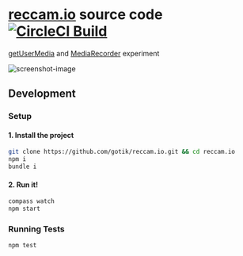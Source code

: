 # [reccam.io](reccam.io) source code [![CircleCI Build][circleci-image]][circleci-url]

[getUserMedia][getusermedia-url] and [MediaRecorder][mediarecorder-url] experiment

![screenshot-image]

## Development

### Setup

#### 1. Install the project

```bash
git clone https://github.com/gotik/reccam.io.git && cd reccam.io
npm i
bundle i
```

#### 2. Run it!

```bash
compass watch
npm start
```

### Running Tests

```
npm test
```

[circleci-url]: https://circleci.com/gh/gotik/reccam.io
[circleci-image]: https://circleci.com/gh/gotik/reccam.io.svg?style=shield
[getusermedia-url]: https://www.w3.org/TR/mediacapture-streams
[mediarecorder-url]: https://www.w3.org/TR/mediastream-recording
[screenshot-image]: https://cloud.githubusercontent.com/assets/762112/18857915/65ffb8b6-842d-11e6-8339-0197a037b9e7.png
